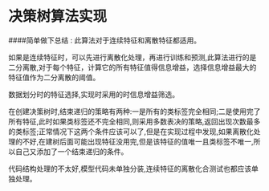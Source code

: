 # 决策树算法实现

####简单做下总结 :
此算法对于连续特征和离散特征都适用。

如果是连续特征时，可以先进行离散化处理，再进行训练和预测,此算法进行的是二分离散,对于每个特征，计算它的所有特征值得信息增益，选择信息增益最大的特征值作为二分离散的阈值。

数据划分时的特征选择,实现时采用的时信息增益筛选。

在创建决策树时,结束递归的策略有两种:一是所有的类标签完全相同;二是使用完了所有特征,此时如果类标签还不完全相同,则采用多数表决的策略,返回出现次数最多的类标签;正常情况下这两个条件应该可以了,但是在实现过程中发现,如果离散化处理的不好,在建树后面可能出现特征没用完,但是该特征的值唯一且类标签不唯一,所以自己又添加了一个结束递归的条件。

代码结构处理的不太好,模型代码未单独分装,连续特征的离散化合测试也都应该单独处理。